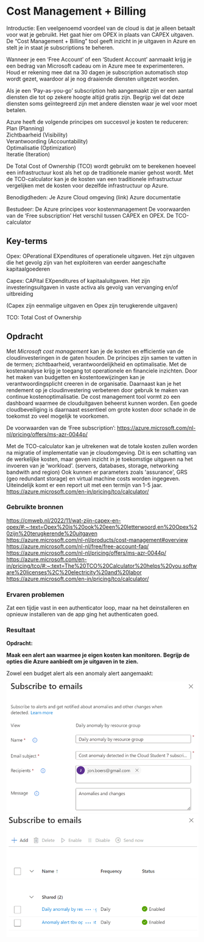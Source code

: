 # Cost Management + Billing

Introductie:
Een veelgenoemd voordeel van de cloud is dat je alleen betaalt voor wat je gebruikt. Het gaat hier om OPEX in plaats van CAPEX uitgaven. De “Cost Management + Billing” tool geeft inzicht in je uitgaven in Azure en stelt je in staat je subscriptions te beheren.

Wanneer je een ‘Free Account’ of een ‘Student Account’ aanmaakt krijg je een bedrag van Microsoft cadeau om in Azure mee te experimenteren. Houd er rekening mee dat na 30 dagen je subscription automatisch stop wordt gezet, waardoor al je nog draaiende diensten uitgezet worden.

Als je een ‘Pay-as-you-go’ subscription heb aangemaakt zijn er een aantal diensten die tot op zekere hoogte altijd gratis zijn. Begrijp wel dat deze diensten soms geïntegreerd zijn met andere diensten waar je wel voor moet betalen. 

Azure heeft de volgende principes om succesvol je kosten te reduceren:  
Plan (Planning)  
Zichtbaarheid (Visibility)  
Verantwoording (Accountability)  
Optimalisatie (Optimization)  
Iteratie (Iteration)  

De Total Cost of Ownership (TCO) wordt gebruikt om te berekenen hoeveel een infrastructuur kost als het op de traditionele manier gehost wordt. Met de TCO-calculator kan je de kosten van een traditionele infrastructuur vergelijken met de kosten voor dezelfde infrastructuur op Azure.

Benodigdheden:
Je Azure Cloud omgeving (link)
Azure documentatie

Bestudeer:
De Azure principes voor kostenmanagement
De voorwaarden van de ‘Free subscription’
Het verschil tussen CAPEX en OPEX.
De TCO-calculator


## Key-terms

Opex: OPerational EXpenditures of operationele uitgaven. Het zijn uitgaven die het gevolg zijn van het exploiteren van eerder aangeschafte kapitaalgoederen

Capex: CAPital EXpenditures of kapitaaluitgaven. Het zijn  investeringsuitgaven in vaste activa als gevolg van vervanging en/of uitbreiding 

(Capex zijn eenmalige uitgaven en Opex zijn terugkerende uitgaven)

TCO: Total Cost of Ownership

## Opdracht

Met *Microsoft cost management* kan je de kosten en efficientie van de cloudinvesteringen in de gaten houden. De principes zijn samen te vatten in de termen; zichtbaarheid, verantwoordelijkheid en optimalisatie. Met de kostenanalyse krijg je toegang tot operationele en financiele inzichten. Door het maken van budgetten en kostentoewijzingen kan je verantwoordingsplicht creeren in de organisatie. Daarnaast kan je het rendement op je cloudinvestering verbeteren door gebruik te maken van continue kostenoptimalisatie. De cost management tool vormt zo een dashboard waarmee de clouduitgaven beheerst kunnen worden. Een goede cloudbeveiliging is daarnaast essentieel om grote kosten door schade in de toekomst zo veel mogelijk te voorkomen.

De voorwaarden van de ‘Free subscription’: https://azure.microsoft.com/nl-nl/pricing/offers/ms-azr-0044p/  

Met de TCO-calculator kan je uitrekenen wat de totale kosten zullen worden na migratie of implementatie van je cloudomgeving. Dit is een schatting van de werkelijke kosten, maar geven inzicht in je toekomstige uitgaven na het invoeren van je 'workload'. (servers, databases, storage, networking bandwith and region) Ook kunnen er parameters zoals 'assurance', GRS (geo redundant storage) en virtual machine costs worden ingegeven. Uiteindelijk komt er een report uit met een termijn van 1-5 jaar. https://azure.microsoft.com/en-in/pricing/tco/calculator/  

### Gebruikte bronnen
https://cmweb.nl/2022/11/wat-zijn-capex-en-opex/#:~:text=Opex%20is%20ook%20een%20letterwoord,en%20Opex%20zijn%20terugkerende%20uitgaven  
https://azure.microsoft.com/nl-nl/products/cost-management#overview  
https://azure.microsoft.com/nl-nl/free/free-account-faq/  
https://azure.microsoft.com/nl-nl/pricing/offers/ms-azr-0044p/  
https://azure.microsoft.com/en-in/pricing/tco/#:~:text=The%20TCO%20Calculator%20helps%20you,software%20licenses%2C%20electricity%20and%20labor  
https://azure.microsoft.com/en-in/pricing/tco/calculator/  

### Ervaren problemen

Zat een tijdje vast in een authenticator loop, maar na het deinstalleren en opnieuw installeren van de app ging het authenticaten goed.

### Resultaat

**Opdracht:**  

**Maak een alert aan waarmee je eigen kosten kan monitoren.**
**Begrijp de opties die Azure aanbiedt om je uitgaven in te zien.**

Zowel een budget alert als een anomaly alert aangemaakt:

![Alt text](../00_includes/Week4/costalerts.1.PNG)
![Alt text](../00_includes/Week4/Costalerts.PNG)